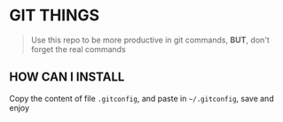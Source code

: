 # GIT THINGS

> Use this repo to be more productive in git commands,
> **BUT**, don't forget the real commands

## HOW CAN I INSTALL
Copy the content of file `.gitconfig`, and paste in `~/.gitconfig`, save and enjoy